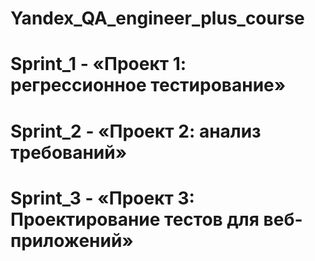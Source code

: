 # Yandex_QA_engineer_plus_course
# Sprint_1 - «Проект 1: регрессионное тестирование»
# Sprint_2 - «Проект 2: анализ требований»
# Sprint_3 - «Проект 3: Проектирование тестов для веб-приложений»
